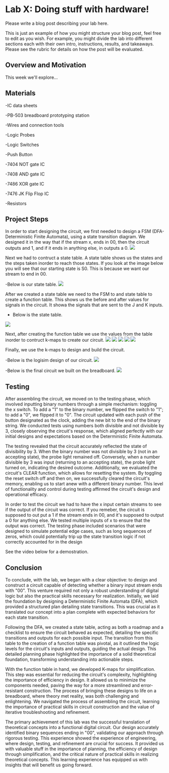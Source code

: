 # Lab X: Doing stuff with hardware!

Please write a blog post describing your lab here.

This is just an example of how you might structure your blog post, feel free to edit as you wish. For example, you might divide the lab into different sections each with their own intro, instructions, results, and takeaways. Please see the rubric for details on how the post will be evaluated.

## Overview and Motivation
This week we'll explore...

## Materials
-IC data sheets

-PB-503 breadboard prototyping station

-Wires and connection tools

-Logic Probes

-Logic Switches

-Push Button

-7404 NOT gate IC

-7408 AND gate IC

-7486 XOR gate IC

-7476 JK Flip Flop IC

-Resistors

## Project Steps
In order to start designing the circuit, we first needed to design a FSM (DFA-Deterministic Finite Automata), using a state transition diagram. We designed it in the way that if the stream x, ends in 00, then the circuit outputs and 1, and if it ends in anything else, in outputs a 0.
<img src="./assets/dfa.png" />

Next we had to contruct a state table. A state table shows us the states and the steps taken inorder to reach those states. If you look at the image below you will see that our starting state is S0. This is because we want our stream to end in 00.

-Below is our state table.
<img src="./assets/statetable.png" />

After we created a state table we need to the FSM to and state table to create a function table. This shows us the before and after values for signals in the circuit. It showa the signals that are sent to the J and K inputs. 

- Below is the state table.
<img src="./assets/fun.png" />

Next, after creating the function table we use the values from the table inorder to contruct k-maps to create our circuit.
<img src="./assets/J1.png" />
<img src="./assets/K1.png" />
<img src="./assets/J0.png" />
<img src="./assets/K0.png" />
<img src="./assets/F.png" />

Finally, we use the k-maps to design and build the circuit.

-Below is the logisim design of our circuit.
<img src="./assets/photo.png" />

-Below is the final circuit we built on the breadboard.
<img src="./assets/circuit.png" />

## Testing

After assembling the circuit, we moved on to the testing phase, which involved inputting binary numbers through a simple mechanism: toggling the x switch. To add a "1" to the binary number, we flipped the switch to "1"; to add a "0", we flipped it to "0". The circuit updated with each push of the button designated as the clock, adding the new bit to the end of the binary string. We conducted tests using numbers both divisible and not divisible by 3, closely observing the circuit's response, which aligned perfectly with our initial designs and expectations based on the Deterministic Finite Automata.

The testing revealed that the circuit accurately reflected the state of divisibility by 3. When the binary number was not divisible by 3 (not in an accepting state), the probe light remained off. Conversely, when a number divisible by 3 was input (returning to an accepting state), the probe light turned on, indicating the desired outcome. Additionally, we evaluated the circuit's CLEAR function, which allows for resetting the system. By toggling the reset switch off and then on, we successfully cleared the circuit's memory, enabling us to start anew with a different binary number. This level of functionality and control during testing affirmed the circuit's design and operational efficacy.

In order to test the circuit we had to have the x input certain streams to see if the output of the circuit was correct. If you remeber, the circuit is supposed to out put a 1 if the stream ends in 00, and it's supposed to output a 0 for anything else. We tested multiple inputs of x to ensure that the output was correct.  The testing phase included scenarios that were designed to simulate potential edge cases, such as long sequences of zeros, which could potentially trip up the state transition logic if not correctly accounted for in the design

See the video below for a demostration.


## Conclusion

To conclude, with the lab, we began with a clear objective: to design and construct a circuit capable of detecting whether a binary input stream ends with "00". This venture required not only a robust understanding of digital logic but also the practical skills necessary for realization. Initially, we laid the  foundation by designing a Deterministic Finite Automata (DFA), which provided a structured plan detailing state transitions. This was crucial as it translated our concept into a plan complete with expected behaviors for each state transition.

Following the DFA, we created a state table, acting as both a roadmap and a checklist to ensure the circuit behaved as expected, detailing the specific transitions and outputs for each possible input. The transition from this table to the creation of a function table was pivotal, as it outlined the logic levels for the circuit's inputs and outputs, guiding the actual design. This detailed planning phase highlighted the importance of a solid theoretical foundation, transforming understanding into actionable steps.

With the function table in hand, we developed K-maps for simplification. This step was essential for reducing the circuit's complexity, highlighting the importance of efficiency in design. It allowed us to minimize the components needed, paving the way for a more streamlined and error-resistant construction. The process of bringing these designs to life on a breadboard, where theory met reality, was both challenging and enlightening. We navigated the process of assembling the circuit, learning the importance of practical skills in circuit construction and the value of iterative troubleshooting and refinement.

The primary achievement of this lab was the successful translation of theoretical concepts into a functional digital circuit. Our design accurately identified binary sequences ending in "00", validating our approach through rigorous testing. This experience showed the experience of engineering, where design, testing, and refinement are crucial for success. It provided us with valuable stuff in the importance of planning, the efficiency of design through simplification, and the critical nature of practical skills in realizing theoretical concepts. This learning experience has equipped us with insights that will benefit us going forward.




